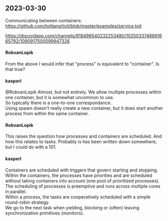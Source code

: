 ## 2023-03-30

Communicating between containers:  https://github.com/toitlang/toit/blob/master/examples/service.toit

https://discordapp.com/channels/918498540232253480/1025033748661665792/1090917500599947326

#### RobvanLopik
From the above I would infer that "process" is equivalent to "container". Is that true?  

#### kasperl
@RobvanLopik Almost, but not entirely. We allow multiple processes within one container, but it is somewhat uncommon to use.  
So typically there is a one-to-one correspondance.  
Using spawn doesn't really create a new container, but it does start another process from within the same container.  

#### RobvanLopik
This raises the question how processes and containers are scheduled. And how this relates to tasks. Probably is has been written down somewhere, but I could do with a 101.  

#### kasperl
Containers are scheduled with triggers that govern starting and stopping.  
Within the containers, the processes have priorities and are scheduled without taking containers into account (one pool of prioritized processes).  
The scheduling of processes is preemptive and runs across multiple cores in parallel.  
Within a process, the tasks are cooperatively scheduled with a simple round-robin strategy.  
We go to the next task when yielding, blocking or (often) leaving synchronization primitives (monitors).